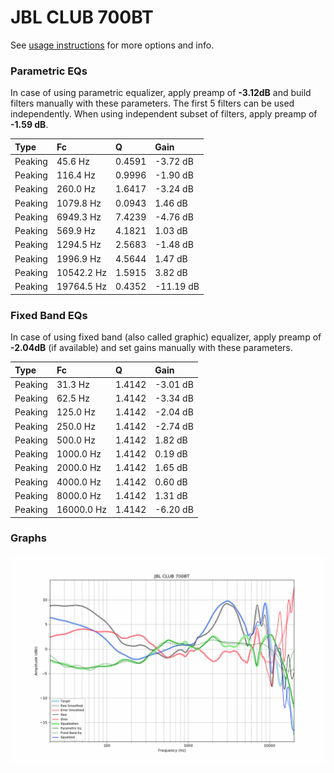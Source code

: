 # JBL CLUB 700BT
See [usage instructions](https://github.com/jaakkopasanen/AutoEq#usage) for more options and info.

### Parametric EQs
In case of using parametric equalizer, apply preamp of **-3.12dB** and build filters manually
with these parameters. The first 5 filters can be used independently.
When using independent subset of filters, apply preamp of **-1.59 dB**.

| Type    | Fc         |      Q | Gain      |
|:--------|:-----------|:-------|:----------|
| Peaking | 45.6 Hz    | 0.4591 | -3.72 dB  |
| Peaking | 116.4 Hz   | 0.9996 | -1.90 dB  |
| Peaking | 260.0 Hz   | 1.6417 | -3.24 dB  |
| Peaking | 1079.8 Hz  | 0.0943 | 1.46 dB   |
| Peaking | 6949.3 Hz  | 7.4239 | -4.76 dB  |
| Peaking | 569.9 Hz   | 4.1821 | 1.03 dB   |
| Peaking | 1294.5 Hz  | 2.5683 | -1.48 dB  |
| Peaking | 1996.9 Hz  | 4.5644 | 1.47 dB   |
| Peaking | 10542.2 Hz | 1.5915 | 3.82 dB   |
| Peaking | 19764.5 Hz | 0.4352 | -11.19 dB |

### Fixed Band EQs
In case of using fixed band (also called graphic) equalizer, apply preamp of **-2.04dB**
(if available) and set gains manually with these parameters.

| Type    | Fc         |      Q | Gain     |
|:--------|:-----------|:-------|:---------|
| Peaking | 31.3 Hz    | 1.4142 | -3.01 dB |
| Peaking | 62.5 Hz    | 1.4142 | -3.34 dB |
| Peaking | 125.0 Hz   | 1.4142 | -2.04 dB |
| Peaking | 250.0 Hz   | 1.4142 | -2.74 dB |
| Peaking | 500.0 Hz   | 1.4142 | 1.82 dB  |
| Peaking | 1000.0 Hz  | 1.4142 | 0.19 dB  |
| Peaking | 2000.0 Hz  | 1.4142 | 1.65 dB  |
| Peaking | 4000.0 Hz  | 1.4142 | 0.60 dB  |
| Peaking | 8000.0 Hz  | 1.4142 | 1.31 dB  |
| Peaking | 16000.0 Hz | 1.4142 | -6.20 dB |

### Graphs
![](./JBL%20CLUB%20700BT.png)